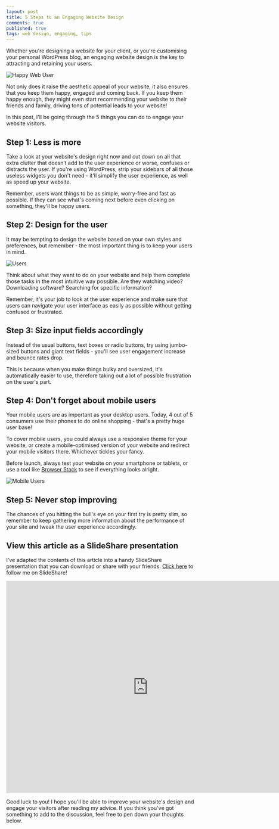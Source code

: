 ```yaml
---
layout: post
title: 5 Steps to an Engaging Website Design
comments: true
published: true
tags: web design, engaging, tips
---
```

Whether you're designing a website for your client, or you're customising your personal WordPress blog, an engaging website design is the key to attracting and retaining your users. 

![Happy Web User](https://c1.staticflickr.com/8/7389/26778926664_9d66cbc4f3_c.jpg)

Not only does it raise the aesthetic appeal of your website, it also ensures that you keep them happy, engaged and coming back. If you keep them happy enough, they might even start recommending your website to their friends and family, driving tons of potential leads to your website!
<!--excerpt-->
In this post, I'll be going through the 5 things you can do to engage your website visitors.

## Step 1: Less is more

Take a look at your website's design right now and cut down on all that extra clutter that doesn’t add to the user experience or worse, confuses or distracts the user. If you're using WordPress, strip your sidebars of all those useless widgets you don't need - it'll simplify the user experience, as well as speed up your website.

Remember, users want things to be as simple, worry-free and fast as possible. If they can see what's coming next before even clicking on something, they'll be happy users.

## Step 2: Design for the user

It may be tempting to design the website based on your own styles and preferences, but remember - the most important thing is to keep your users in mind. 

![Users](https://c1.staticflickr.com/8/7535/26779883344_30bca9807a_c.jpg)

Think about what they want to do on your website and help them complete those tasks in the most intuitive way possible. Are they watching video? Downloading software? Searching for specific information? 

Remember, it's your job to look at the user experience and make sure that users can navigate your user interface as easily as possible without getting confused or frustrated.

## Step 3: Size input fields accordingly

Instead of the usual buttons, text boxes or radio buttons, try using jumbo-sized buttons and giant text fields - you'll see user engagement increase and bounce rates drop.

This is because when you make things bulky and oversized, it's automatically easier to use, therefore taking out a lot of possible frustration on the user's part.

## Step 4: Don't forget about mobile users

Your mobile users are as important as your desktop users. Today, 4 out of 5 consumers use their phones to do online shopping - that's a pretty huge user base! 

To cover mobile users, you could always use a responsive theme for your website, or create a mobile-optimised version of your website and redirect your mobile visitors there. Whichever tickles your fancy.

Before launch, always test your website on your smartphone or tablets, or use a tool like [Browser Stack](https://www.browserstack.com/) to see if everything looks alright.

![Mobile Users](https://c5.staticflickr.com/8/7401/27353874036_eab07547b7_c.jpg)

## Step 5: Never stop improving

The chances of you hitting the bull's eye on your first try is pretty slim, so remember to keep gathering more information about the performance of your site and tweak the user experience accordingly.

## View this article as a SlideShare presentation

I've adapted the contents of this article into a handy SlideShare presentation that you can download or share with your friends. [Click here](http://www.slideshare.net/BrunoT4) to follow me on SlideShare!

<iframe src="http://www.slideshare.net/BrunoT4/slideshelf" width="760px" height="570px" frameborder="0" marginwidth="0" marginheight="0" scrolling="no" style="border:none;" allowfullscreen webkitallowfullscreen mozallowfullscreen></iframe>

Good luck to you! I hope you'll be able to improve your website's design and engage your visitors after reading my advice. If you think you've got something to add to the discussion, feel free to pen down your thoughts below.
